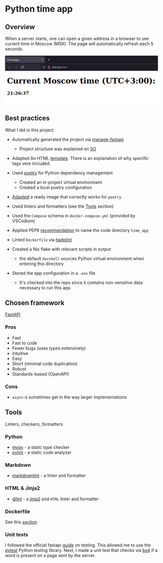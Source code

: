 # Python time app

## Overview

When a server starts, one can open a given address in a browser to see current time in Moscow (MSK). The page will automatically refresh each 5 seconds.

![demo](README/demo.png)

## Best practices

What I did in this project

- Automatically generated the project via [manage-fastapi](https://github.com/ycd/manage-fastapi)
  - Project structure was explained on [SO](https://stackoverflow.com/a/64987404)

- Adapted An HTML [template](https://www.freecodecamp.org/news/html-starter-template-a-basic-html5-boilerplate-for-index-html/). There is an explanation of why specific tags vere included.

- Used [poetry](https://python-poetry.org/) for Python dependency management
  - Created an in-project virtual environment
  - Created a local poetry configuration

- [Adapted](https://github.com/svx/poetry-fastapi-docker) a ready image that correctly works for `poetry`

- Used linters and formatters (see the [Tools](./PYTHON.md#tools) section)

- Used the `Compose` schema in `docker-compose.yml` (provided by VSCodium)

- Applied PEP8 [recommendation](https://peps.python.org/pep-0008/#package-and-module-names) to name the code directory `time_app`

- Linted `Dockerfile` via [hadolint](https://github.com/hadolint/hadolint)

- Created a Nix flake with relevant scripts in output
  - the default `devshell` sources Python virtual environment when entering this directory

- Stored the app configuration in a `.env` file
  - It's checked into the repo since it contains non-sensitive data necessary to run this app

## Chosen framework

[FastAPI](https://fastapi.tiangolo.com/)

### Pros

- Fast
- Fast to code
- Fewer bugs (uses types extensively)
- Intuitive
- Easy
- Short (minimal code duplication)
- Robust
- Standards-based (OpenAPI)

### Cons

- `async`-s sometimes get in the way
 larger implementations

## Tools

Linters, checkers, formatters

### Python

- [mypy](https://github.com/python/mypy) - a static type checker
- [pylint](https://github.com/PyCQA/pylint) - a static code analyzer

### Markdown

- [markdownlint](https://github.com/DavidAnson/markdownlint) - a linter and formatter

### HTML & Jinja2

- [djlint](https://www.djlint.com/) - a [jinja2](https://jinja.palletsprojects.com/en/3.1.x/templates/) and `HTML` linter and formatter

### Dockerfile

See this [section](../README.md#docker)

### Unit tests

I followed the official fastapi [guide](https://fastapi.tiangolo.com/tutorial/testing/) on testing. This allowed me to use the [pytest](https://docs.pytest.org/en/7.1.x/) Python testing library. Next, I made a unit test that checks via [bs4](https://pypi.org/project/beautifulsoup4/) if a word is present on a page sent by the server.
